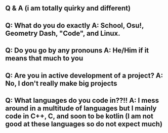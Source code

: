 Q & A (i am totally quirky and different)
----------------------------------------------
Q: What do you do exactly
A: School, Osu!, Geometry Dash, "Code", and Linux.
------------------------------------------------------
Q: Do you go by any pronouns
A: He/Him if it means that much to you
--------------------------------------------------
Q: Are you in active development of a project?
A: No, I don't really make big projects
---------------------------------------------------
Q: What languages do you code in??!!
A: I mess around in a multitude of languages but I mainly code in C++, C, and soon to be kotlin (I am not good at these languages so do not expect much)
------------------------------------------------------
